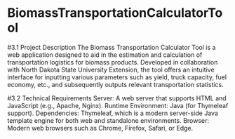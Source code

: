 # BiomassTransportationCalculatorTool




#3.1 Project Description
The Biomass Transportation Calculator Tool is a web application designed to aid in the estimation and calculation of transportation logistics for biomass products. Developed in collaboration with North Dakota State University Extension, the tool offers an intuitive interface for inputting various parameters such as yield, truck capacity, fuel economy, etc., and subsequently outputs relevant transportation statistics.

#3.2 Technical Requirements
Server: A web server that supports HTML and JavaScript (e.g., Apache, Nginx).
Runtime Environment: Java (for Thymeleaf support).
Dependencies: Thymeleaf, which is a modern server-side Java template engine for both web and standalone environments.
Browser: Modern web browsers such as Chrome, Firefox, Safari, or Edge.
